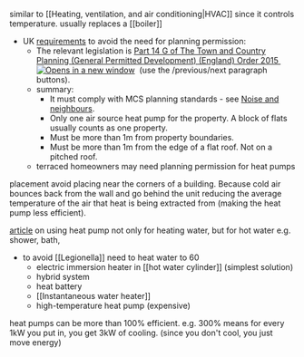similar to [[Heating, ventilation, and air conditioning|HVAC]] since it controls temperature.
usually replaces a [[boiler]]



- UK [requirements](https://check-mark.co.uk/info/plan/planning-permission/) to avoid the need for planning permission:
	- The relevant legislation is [Part 14 G of The Town and Country Planning (General Permitted Development) (England) Order 2015 ![Opens in a new window](https://check-mark.co.uk/images/external-link.svg "Opens in a new window")](https://www.legislation.gov.uk/uksi/2015/596/schedule/2/part/14/crossheading/class-g-installation-or-alteration-etc-of-air-source-heat-pumps-on-domestic-premises/paragraph/G)  (use the /previous/next paragraph buttons).
	- summary:
		- It must comply with MCS planning standards - see [Noise and neighbours](https://check-mark.co.uk/info/plan/planning-permission/noise-neighbours/ "Noise and neighbours").
		- Only one air source heat pump for the property. A block of flats usually counts as one property.
		- Must be more than 1m from property boundaries.
		- Must be more than 1m from the edge of a flat roof. Not on a pitched roof.
	- terraced homeowners may need planning permission for heat pumps

placement
avoid placing near the corners of a building.
Because cold air bounces back from the wall and go behind the unit reducing the average temperature of the air that heat is being extracted from (making the heat pump less efficient).

[article](https://nef.org.uk/can-i-get-my-hot-water-from-an-air-source-heat-pump/) on using heat pump not only for heating water, but for hot water e.g. shower, bath,  
- to avoid [[Legionella]] need to heat water to 60
	- electric immersion heater in [[hot water cylinder]] (simplest solution)
	- hybrid system
	- heat battery
	- [[Instantaneous water heater]]
	- high-temperature heat pump (expensive)

heat pumps can be more than 100% efficient. 
e.g. 300% means for every 1kW you put in, you get 3kW of cooling. (since you don't cool, you just move energy)